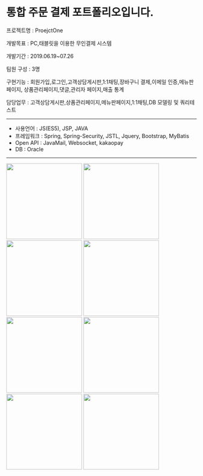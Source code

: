# 통합 주문 결제 포트폴리오입니다.

프로젝트명 : ProejctOne

개발목표 : PC,태블릿을 이용한 무인결제 시스템

개발기간 : 2019.06.19~07.26

팀원 구성 : 3명

구현기능 : 회원가입,로그인,고객상담게시판,1:1채팅,장바구니 결제,이메일 인증,메뉴판페이지, 상품관리페이지,댓글,관리자 페이지,매출 통계

담당업무 : 고객상담게시판,상품관리페이지,메뉴판페이지,1:1채팅,DB 모델링 및 쿼리테스트

<hr>

+ 사용언어 : JS(ES5), JSP, JAVA
+ 프레임워크 : Spring, Spring-Security, JSTL, Jquery, Bootstrap, MyBatis
+ Open API : JavaMail, Websocket, kakaopay
+ DB : Oracle

<hr>

<div>
 <img width="200" src ="https://user-images.githubusercontent.com/52395699/84597128-9bc91800-ae9c-11ea-829c-2f361c104d47.PNG">
 <img width="200" src ="https://user-images.githubusercontent.com/52395699/84597130-9cfa4500-ae9c-11ea-9aa3-c6ae95db34f3.PNG">
 <img width="200" src ="https://user-images.githubusercontent.com/52395699/84597131-9e2b7200-ae9c-11ea-8e2e-5aeff10ec05a.PNG">
 <img width="200" src ="https://user-images.githubusercontent.com/52395699/84597132-9f5c9f00-ae9c-11ea-8ff9-e798d0f922c8.PNG">
 <img width="200" src ="https://user-images.githubusercontent.com/52395699/84597133-9ff53580-ae9c-11ea-8262-a1428260b78b.PNG">
 <img width="200" src ="https://user-images.githubusercontent.com/52395699/84597134-a1266280-ae9c-11ea-8165-d4d75f32fc0b.PNG">
 <img width="200" src ="https://user-images.githubusercontent.com/52395699/84597135-a1bef900-ae9c-11ea-9161-0e69681ced92.PNG">
 <img width="200" src ="https://user-images.githubusercontent.com/52395699/84597136-a2f02600-ae9c-11ea-9c7e-a15e9c58ff9e.PNG">
</div>
